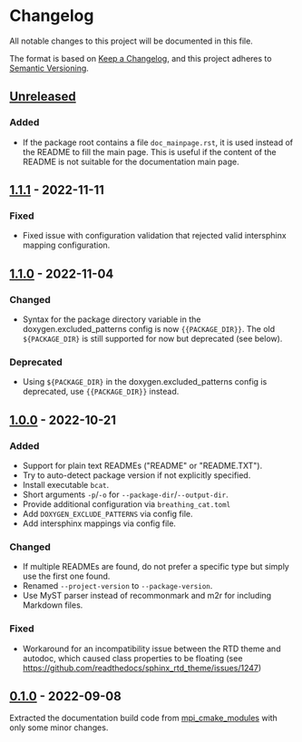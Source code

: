 # Changelog
All notable changes to this project will be documented in this file.

The format is based on [Keep a Changelog](https://keepachangelog.com/en/1.0.0/),
and this project adheres to [Semantic Versioning](https://semver.org/spec/v2.0.0.html).

## [Unreleased]
### Added
- If the package root contains a file `doc_mainpage.rst`, it is used instead of the
  README to fill the main page.  This is useful if the content of the README is not
  suitable for the documentation main page.

## [1.1.1] - 2022-11-11
### Fixed
- Fixed issue with configuration validation that rejected valid intersphinx mapping
  configuration.


## [1.1.0] - 2022-11-04
### Changed
- Syntax for the package directory variable in the doxygen.excluded_patterns
  config is now `{{PACKAGE_DIR}}`.  The old `${PACKAGE_DIR}` is still supported
  for now but deprecated (see below).

### Deprecated
- Using `${PACKAGE_DIR}` in the doxygen.excluded_patterns config is deprecated,
  use `{{PACKAGE_DIR}}` instead.


## [1.0.0] - 2022-10-21
### Added
- Support for plain text READMEs ("README" or "README.TXT").
- Try to auto-detect package version if not explicitly specified.
- Install executable `bcat`.
- Short arguments `-p`/`-o` for `--package-dir`/`--output-dir`.
- Provide additional configuration via `breathing_cat.toml`
- Add `DOXYGEN_EXCLUDE_PATTERNS` via config file.
- Add intersphinx mappings via config file.

### Changed
- If multiple READMEs are found, do not prefer a specific type but simply use the first
  one found.
- Renamed `--project-version` to `--package-version`.
- Use MyST parser instead of recommonmark and m2r for including Markdown files.

### Fixed
- Workaround for an incompatibility issue between the RTD theme and autodoc, which
  caused class properties to be floating (see
  https://github.com/readthedocs/sphinx_rtd_theme/issues/1247)


## [0.1.0] - 2022-09-08
Extracted the documentation build code from
[mpi_cmake_modules](https://github.com/machines-in-motion/mpi_cmake_modules) with only
some minor changes. 


[Unreleased]: https://github.com/machines-in-motion/breathing-cat/compare/v1.1.1...HEAD
[1.1.1]: https://github.com/machines-in-motion/breathing-cat/compare/v1.1.0...v1.1.1
[1.1.0]: https://github.com/machines-in-motion/breathing-cat/compare/v1.0.0...v1.1.0
[1.0.0]: https://github.com/machines-in-motion/breathing-cat/compare/v0.1.0...v1.0.0
[0.1.0]: https://github.com/machines-in-motion/breathing-cat/releases/tag/v0.1.0
